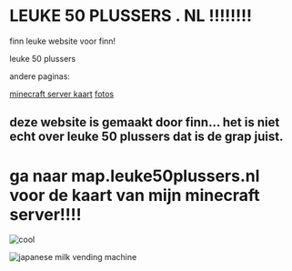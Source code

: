 <html>
<head>
<link rel="shortcut icon" type="image/x-icon" href="favicon.ico">
</head>
<body>

<h1>LEUKE 50 PLUSSERS . NL !!!!!!!!</h1>
<p>finn leuke website voor finn!</p>
<p>leuke 50 plussers</p>

<p>andere paginas:</p>
  <a href="http://map.leuke50plussers.nl/">minecraft server kaart</a>
  <a href="https://www.leuke50plussers.nl/fotos">fotos</a>
 
<h2>deze website is gemaakt door finn... het is niet echt over leuke 50 plussers dat is de grap juist.</h2>

<audio src="/music/sneaky_snitch.mp3" autoplay>
<p>If you are reading this, it is because your browser does not support the audio element.     </p>
<embed src="/music/sneaky_snitch.mp3" width="180" height="90" hidden="true" />
</audio>

<h1>ga naar map.leuke50plussers.nl voor de kaart van mijn minecraft server!!!!</h1>
  
<p><img src="https://html-online.com/editor/tiny4_9_11/plugins/emoticons/img/smiley-cool.gif" alt="cool" /></p>

<p><img src="https://i.pinimg.com/564x/51/22/83/5122833511c5b864659fa96a965798a9.jpg" alt="japanese milk vending machine" /></p>

</body>
</html>
